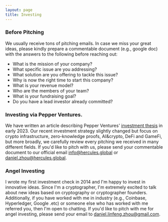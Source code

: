```yaml
---
layout: page
title: Investing
---
```


### Before Pitching

We usually receive tons of pitching emails. In case we miss your great ideas, please kindly prepare a commentable document (e.g., google doc) with the answers to the following before reaching out: 

- What is the mission of your company?
- What specific issue are you addressing?
- What solution are you offering to tackle this issue?
- Why is now the right time to start this company?
- What is your revenue model?
- Who are the members of your team?
- What is your fundraising goal?
- Do you have a lead investor already committed?

### Investing via Pepper Ventures. 
We have written an article describing Pepper Ventures' [investment thesis](https://medium.com/@pepperinvestmentfund/investment-outlook-of-pepper-ventures-in-2023-b4cad50647f0) in early 2023. Our recent investment strategy slightly changed but focus on crypto infrastructure, zero-knowledge proofs, AI&crypto, DeFi and GameFi, but more broadly, we carefully review every pitching we received in many different fields. If you'd like to pitch with us, please send your commentable document to our official email [info@hercules.global](info@hercules.global) or [daniel.zhou@hercules.global](daniel.zhou@hercules.global). 

### Angel Investing
I wrote my first investment check in 2014 and I'm happy to invest in innovative ideas. Since I'm a cryptographer, I'm extremely excited to talk about new ideas based on cryptography or cryptographer founders. Additionally, if you have worked with me in industry (e.g., Coinbase, Hyperledger, Google .etc) or someone else who has worked with me referred you, then I'm open to chatting. If you'd like to pitch with me for angel investing, please send your email to [daniel.linfeng.zhou@gmail.com](daniel.linfeng.zhou@gmail.com). 


